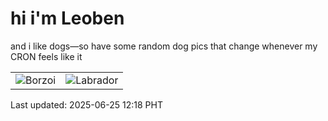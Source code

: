 # hi i'm Leoben

and i like dogs—so have some random dog pics that change whenever my CRON feels like it

|  |  |
|--------|----------|
| ![Borzoi](https://random-dog-vercel.vercel.app/api/random-borzoi?v=1750825103) | ![Labrador](https://random-dog-vercel.vercel.app/api/random-labrador?v=1750825103) |

Last updated: 2025-06-25 12:18 PHT
